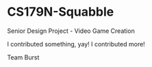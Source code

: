 CS179N-Squabble
===============

Senior Design Project - Video Game Creation

I contributed something, yay!
I contributed more!

Team Burst
